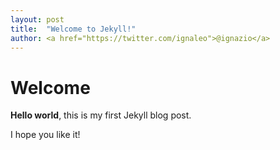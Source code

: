 ```yaml
---
layout: post
title:  "Welcome to Jekyll!"
author: <a href="https://twitter.com/ignaleo">@ignazio</a>
---
```


# Welcome

**Hello world**, this is my first Jekyll blog post.

I hope you like it!